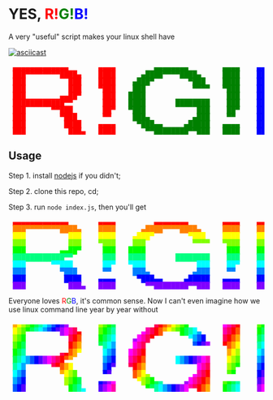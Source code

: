 # YES, <span style="color: red;">R!</span><span style="color: green;">G!</span><span style="color: blue;">B!</span>

A very "useful" script makes your linux shell have

[![asciicast](https://asciinema.org/a/y7KBGw5JE3BDE4gwLc4Z2O1Td.svg)](https://asciinema.org/a/y7KBGw5JE3BDE4gwLc4Z2O1Td)

<pre style="line-height: 1em;">
<span style="color: red;"> ▄▄▄▄▄▄▄▄▄▄▄▄▄       ▄▄▄▄  </span><span style="color: green;">       ▄▄▄▄▄▄▄▄        ▄▄▄▄  </span><span style="color: blue;">  ▄▄▄▄▄▄▄▄▄▄▄       ▄▄▄▄ </span>
<span style="color: red;"> ███▀▀▀▀▀▀▀▀████▄    ████  </span><span style="color: green;">    ▄████▀▀▀▀████▄     ████  </span><span style="color: blue;">  ███▀▀▀▀▀▀▀███▄    ████ </span>
<span style="color: red;"> ███          ███    ████  </span><span style="color: green;">  ▄███▀        ▀███    ████  </span><span style="color: blue;">  ███        ███    ████ </span>
<span style="color: red;"> ███          ███    ▀███  </span><span style="color: green;">  ███           ▀▀▀▀   ▀███  </span><span style="color: blue;">  ███        ███    ▀███ </span>
<span style="color: red;"> ███        ▄▄██▀     ███  </span><span style="color: green;"> ████                   ███  </span><span style="color: blue;">  ███▄▄▄▄▄▄▄██▀      ███ </span>
<span style="color: red;"> ████████████▀▀       ███  </span><span style="color: green;"> ████       ████████    ███  </span><span style="color: blue;">  ███▀▀▀▀▀▀▀███▄     ███ </span>
<span style="color: red;"> ███      ▀▀███       ██▀  </span><span style="color: green;"> ▀███            ███    ██▀  </span><span style="color: blue;">  ███        ▀███    ██▀ </span>
<span style="color: red;"> ███        ▀███      ▀▀   </span><span style="color: green;">  ███▄          ▄███    ▀▀   </span><span style="color: blue;">  ███         ███    ▀▀  </span>
<span style="color: red;"> ███         ████    ▄▄▄▄  </span><span style="color: green;">   ▀███▄▄     ▄█████   ▄▄▄▄  </span><span style="color: blue;">  ███       ▄████   ▄▄▄▄ </span>
<span style="color: red;"> ███          ███▄   ████  </span><span style="color: green;">     ▀▀████████▀▀███   ████  </span><span style="color: blue;">  ████████████▀▀    ████ </span>
</pre>

## Usage

Step 1. install [nodejs](https://nodejs.org/) if you didn't;

Step 2. clone this repo, cd;

Step 3. run `node index.js`, then you'll get

<pre style="line-height: 1em;">
<span style="color: #ff0000;"> ▄▄▄▄▄▄▄▄▄▄▄▄▄       ▄▄▄▄         ▄▄▄▄▄▄▄▄        ▄▄▄▄    ▄▄▄▄▄▄▄▄▄▄▄       ▄▄▄▄ </span>
<span style="color: #ff8000;"> ███▀▀▀▀▀▀▀▀████▄    ████      ▄████▀▀▀▀████▄     ████    ███▀▀▀▀▀▀▀███▄    ████ </span>
<span style="color: #ffff00;"> ███          ███    ████    ▄███▀        ▀███    ████    ███        ███    ████ </span>
<span style="color: #80ff00;"> ███          ███    ▀███    ███           ▀▀▀▀   ▀███    ███        ███    ▀███ </span>
<span style="color: #00ff00;"> ███        ▄▄██▀     ███   ████                   ███    ███▄▄▄▄▄▄▄██▀      ███ </span>
<span style="color: #00ff80;"> ████████████▀▀       ███   ████       ████████    ███    ███▀▀▀▀▀▀▀███▄     ███ </span>
<span style="color: #00ffff;"> ███      ▀▀███       ██▀   ▀███            ███    ██▀    ███        ▀███    ██▀ </span>
<span style="color: #0080ff;"> ███        ▀███      ▀▀     ███▄          ▄███    ▀▀     ███         ███    ▀▀  </span>
<span style="color: #0000ff;"> ███         ████    ▄▄▄▄     ▀███▄▄     ▄█████   ▄▄▄▄    ███       ▄████   ▄▄▄▄ </span>
<span style="color: #8000ff;"> ███          ███▄   ████       ▀▀████████▀▀███   ████    ████████████▀▀    ████ </span>
</pre>

Everyone loves <span style="color: red;">R</span><span style="color: green;">G</span><span style="color: blue;">B</span>, it's common sense. Now I can't even imagine how we use linux command line year by year without

<pre style="line-height: 1em;">
<span style="color: #ff5500;"> </span><span style="color: #ffaa00;">▄</span><span style="color: #ffff00;">▄</span><span style="color: #aaff00;">▄</span><span style="color: #55ff00;">▄</span><span style="color: #00ff00;">▄</span><span style="color: #00ff55;">▄</span><span style="color: #00ffaa;">▄</span><span style="color: #00ffff;">▄</span><span style="color: #00aaff;">▄</span><span style="color: #0055ff;">▄</span><span style="color: #0000ff;">▄</span><span style="color: #5500ff;">▄</span><span style="color: #aa00ff;">▄</span><span style="color: #ff00ff;"> </span><span style="color: #ff00aa;"> </span><span style="color: #ff0055;"> </span><span style="color: #ff0000;"> </span><span style="color: #ff5500;"> </span><span style="color: #ffaa00;"> </span><span style="color: #ffff00;"> </span><span style="color: #aaff00;">▄</span><span style="color: #55ff00;">▄</span><span style="color: #00ff00;">▄</span><span style="color: #00ff55;">▄</span><span style="color: #00ffaa;"> </span><span style="color: #00ffff;"> </span><span style="color: #00aaff;"> </span><span style="color: #0055ff;"> </span><span style="color: #0000ff;"> </span><span style="color: #5500ff;"> </span><span style="color: #aa00ff;"> </span><span style="color: #ff00ff;"> </span><span style="color: #ff00aa;"> </span><span style="color: #ff0055;">▄</span><span style="color: #ff0000;">▄</span><span style="color: #ff5500;">▄</span><span style="color: #ffaa00;">▄</span><span style="color: #ffff00;">▄</span><span style="color: #aaff00;">▄</span><span style="color: #55ff00;">▄</span><span style="color: #00ff00;">▄</span><span style="color: #00ff55;"> </span><span style="color: #00ffaa;"> </span><span style="color: #00ffff;"> </span><span style="color: #00aaff;"> </span><span style="color: #0055ff;"> </span><span style="color: #0000ff;"> </span><span style="color: #5500ff;"> </span><span style="color: #aa00ff;"> </span><span style="color: #ff00ff;">▄</span><span style="color: #ff00aa;">▄</span><span style="color: #ff0055;">▄</span><span style="color: #ff0000;">▄</span><span style="color: #ff5500;"> </span><span style="color: #ffaa00;"> </span><span style="color: #ffff00;"> </span><span style="color: #aaff00;"> </span><span style="color: #55ff00;">▄</span><span style="color: #00ff00;">▄</span><span style="color: #00ff55;">▄</span><span style="color: #00ffaa;">▄</span><span style="color: #00ffff;">▄</span><span style="color: #00aaff;">▄</span><span style="color: #0055ff;">▄</span><span style="color: #0000ff;">▄</span><span style="color: #5500ff;">▄</span><span style="color: #aa00ff;">▄</span><span style="color: #ff00ff;">▄</span><span style="color: #ff00aa;"> </span><span style="color: #ff0055;"> </span><span style="color: #ff0000;"> </span><span style="color: #ff5500;"> </span><span style="color: #ffaa00;"> </span><span style="color: #ffff00;"> </span><span style="color: #aaff00;"> </span><span style="color: #55ff00;">▄</span><span style="color: #00ff00;">▄</span><span style="color: #00ff55;">▄</span><span style="color: #00ffaa;">▄</span><span style="color: #00ffff;"> </span>
<span style="color: #ffaa00;"> </span><span style="color: #ffff00;">█</span><span style="color: #aaff00;">█</span><span style="color: #55ff00;">█</span><span style="color: #00ff00;">▀</span><span style="color: #00ff55;">▀</span><span style="color: #00ffaa;">▀</span><span style="color: #00ffff;">▀</span><span style="color: #00aaff;">▀</span><span style="color: #0055ff;">▀</span><span style="color: #0000ff;">▀</span><span style="color: #5500ff;">▀</span><span style="color: #aa00ff;">█</span><span style="color: #ff00ff;">█</span><span style="color: #ff00aa;">█</span><span style="color: #ff0055;">█</span><span style="color: #ff0000;">▄</span><span style="color: #ff5500;"> </span><span style="color: #ffaa00;"> </span><span style="color: #ffff00;"> </span><span style="color: #aaff00;"> </span><span style="color: #55ff00;">█</span><span style="color: #00ff00;">█</span><span style="color: #00ff55;">█</span><span style="color: #00ffaa;">█</span><span style="color: #00ffff;"> </span><span style="color: #00aaff;"> </span><span style="color: #0055ff;"> </span><span style="color: #0000ff;"> </span><span style="color: #5500ff;"> </span><span style="color: #aa00ff;"> </span><span style="color: #ff00ff;">▄</span><span style="color: #ff00aa;">█</span><span style="color: #ff0055;">█</span><span style="color: #ff0000;">█</span><span style="color: #ff5500;">█</span><span style="color: #ffaa00;">▀</span><span style="color: #ffff00;">▀</span><span style="color: #aaff00;">▀</span><span style="color: #55ff00;">▀</span><span style="color: #00ff00;">█</span><span style="color: #00ff55;">█</span><span style="color: #00ffaa;">█</span><span style="color: #00ffff;">█</span><span style="color: #00aaff;">▄</span><span style="color: #0055ff;"> </span><span style="color: #0000ff;"> </span><span style="color: #5500ff;"> </span><span style="color: #aa00ff;"> </span><span style="color: #ff00ff;"> </span><span style="color: #ff00aa;">█</span><span style="color: #ff0055;">█</span><span style="color: #ff0000;">█</span><span style="color: #ff5500;">█</span><span style="color: #ffaa00;"> </span><span style="color: #ffff00;"> </span><span style="color: #aaff00;"> </span><span style="color: #55ff00;"> </span><span style="color: #00ff00;">█</span><span style="color: #00ff55;">█</span><span style="color: #00ffaa;">█</span><span style="color: #00ffff;">▀</span><span style="color: #00aaff;">▀</span><span style="color: #0055ff;">▀</span><span style="color: #0000ff;">▀</span><span style="color: #5500ff;">▀</span><span style="color: #aa00ff;">▀</span><span style="color: #ff00ff;">▀</span><span style="color: #ff00aa;">█</span><span style="color: #ff0055;">█</span><span style="color: #ff0000;">█</span><span style="color: #ff5500;">▄</span><span style="color: #ffaa00;"> </span><span style="color: #ffff00;"> </span><span style="color: #aaff00;"> </span><span style="color: #55ff00;"> </span><span style="color: #00ff00;">█</span><span style="color: #00ff55;">█</span><span style="color: #00ffaa;">█</span><span style="color: #00ffff;">█</span><span style="color: #00aaff;"> </span>
<span style="color: #ffff00;"> </span><span style="color: #aaff00;">█</span><span style="color: #55ff00;">█</span><span style="color: #00ff00;">█</span><span style="color: #00ff55;"> </span><span style="color: #00ffaa;"> </span><span style="color: #00ffff;"> </span><span style="color: #00aaff;"> </span><span style="color: #0055ff;"> </span><span style="color: #0000ff;"> </span><span style="color: #5500ff;"> </span><span style="color: #aa00ff;"> </span><span style="color: #ff00ff;"> </span><span style="color: #ff00aa;"> </span><span style="color: #ff0055;">█</span><span style="color: #ff0000;">█</span><span style="color: #ff5500;">█</span><span style="color: #ffaa00;"> </span><span style="color: #ffff00;"> </span><span style="color: #aaff00;"> </span><span style="color: #55ff00;"> </span><span style="color: #00ff00;">█</span><span style="color: #00ff55;">█</span><span style="color: #00ffaa;">█</span><span style="color: #00ffff;">█</span><span style="color: #00aaff;"> </span><span style="color: #0055ff;"> </span><span style="color: #0000ff;"> </span><span style="color: #5500ff;"> </span><span style="color: #aa00ff;">▄</span><span style="color: #ff00ff;">█</span><span style="color: #ff00aa;">█</span><span style="color: #ff0055;">█</span><span style="color: #ff0000;">▀</span><span style="color: #ff5500;"> </span><span style="color: #ffaa00;"> </span><span style="color: #ffff00;"> </span><span style="color: #aaff00;"> </span><span style="color: #55ff00;"> </span><span style="color: #00ff00;"> </span><span style="color: #00ff55;"> </span><span style="color: #00ffaa;"> </span><span style="color: #00ffff;">▀</span><span style="color: #00aaff;">█</span><span style="color: #0055ff;">█</span><span style="color: #0000ff;">█</span><span style="color: #5500ff;"> </span><span style="color: #aa00ff;"> </span><span style="color: #ff00ff;"> </span><span style="color: #ff00aa;"> </span><span style="color: #ff0055;">█</span><span style="color: #ff0000;">█</span><span style="color: #ff5500;">█</span><span style="color: #ffaa00;">█</span><span style="color: #ffff00;"> </span><span style="color: #aaff00;"> </span><span style="color: #55ff00;"> </span><span style="color: #00ff00;"> </span><span style="color: #00ff55;">█</span><span style="color: #00ffaa;">█</span><span style="color: #00ffff;">█</span><span style="color: #00aaff;"> </span><span style="color: #0055ff;"> </span><span style="color: #0000ff;"> </span><span style="color: #5500ff;"> </span><span style="color: #aa00ff;"> </span><span style="color: #ff00ff;"> </span><span style="color: #ff00aa;"> </span><span style="color: #ff0055;"> </span><span style="color: #ff0000;">█</span><span style="color: #ff5500;">█</span><span style="color: #ffaa00;">█</span><span style="color: #ffff00;"> </span><span style="color: #aaff00;"> </span><span style="color: #55ff00;"> </span><span style="color: #00ff00;"> </span><span style="color: #00ff55;">█</span><span style="color: #00ffaa;">█</span><span style="color: #00ffff;">█</span><span style="color: #00aaff;">█</span><span style="color: #0055ff;"> </span>
<span style="color: #aaff00;"> </span><span style="color: #55ff00;">█</span><span style="color: #00ff00;">█</span><span style="color: #00ff55;">█</span><span style="color: #00ffaa;"> </span><span style="color: #00ffff;"> </span><span style="color: #00aaff;"> </span><span style="color: #0055ff;"> </span><span style="color: #0000ff;"> </span><span style="color: #5500ff;"> </span><span style="color: #aa00ff;"> </span><span style="color: #ff00ff;"> </span><span style="color: #ff00aa;"> </span><span style="color: #ff0055;"> </span><span style="color: #ff0000;">█</span><span style="color: #ff5500;">█</span><span style="color: #ffaa00;">█</span><span style="color: #ffff00;"> </span><span style="color: #aaff00;"> </span><span style="color: #55ff00;"> </span><span style="color: #00ff00;"> </span><span style="color: #00ff55;">▀</span><span style="color: #00ffaa;">█</span><span style="color: #00ffff;">█</span><span style="color: #00aaff;">█</span><span style="color: #0055ff;"> </span><span style="color: #0000ff;"> </span><span style="color: #5500ff;"> </span><span style="color: #aa00ff;"> </span><span style="color: #ff00ff;">█</span><span style="color: #ff00aa;">█</span><span style="color: #ff0055;">█</span><span style="color: #ff0000;"> </span><span style="color: #ff5500;"> </span><span style="color: #ffaa00;"> </span><span style="color: #ffff00;"> </span><span style="color: #aaff00;"> </span><span style="color: #55ff00;"> </span><span style="color: #00ff00;"> </span><span style="color: #00ff55;"> </span><span style="color: #00ffaa;"> </span><span style="color: #00ffff;"> </span><span style="color: #00aaff;"> </span><span style="color: #0055ff;">▀</span><span style="color: #0000ff;">▀</span><span style="color: #5500ff;">▀</span><span style="color: #aa00ff;">▀</span><span style="color: #ff00ff;"> </span><span style="color: #ff00aa;"> </span><span style="color: #ff0055;"> </span><span style="color: #ff0000;">▀</span><span style="color: #ff5500;">█</span><span style="color: #ffaa00;">█</span><span style="color: #ffff00;">█</span><span style="color: #aaff00;"> </span><span style="color: #55ff00;"> </span><span style="color: #00ff00;"> </span><span style="color: #00ff55;"> </span><span style="color: #00ffaa;">█</span><span style="color: #00ffff;">█</span><span style="color: #00aaff;">█</span><span style="color: #0055ff;"> </span><span style="color: #0000ff;"> </span><span style="color: #5500ff;"> </span><span style="color: #aa00ff;"> </span><span style="color: #ff00ff;"> </span><span style="color: #ff00aa;"> </span><span style="color: #ff0055;"> </span><span style="color: #ff0000;"> </span><span style="color: #ff5500;">█</span><span style="color: #ffaa00;">█</span><span style="color: #ffff00;">█</span><span style="color: #aaff00;"> </span><span style="color: #55ff00;"> </span><span style="color: #00ff00;"> </span><span style="color: #00ff55;"> </span><span style="color: #00ffaa;">▀</span><span style="color: #00ffff;">█</span><span style="color: #00aaff;">█</span><span style="color: #0055ff;">█</span><span style="color: #0000ff;"> </span>
<span style="color: #55ff00;"> </span><span style="color: #00ff00;">█</span><span style="color: #00ff55;">█</span><span style="color: #00ffaa;">█</span><span style="color: #00ffff;"> </span><span style="color: #00aaff;"> </span><span style="color: #0055ff;"> </span><span style="color: #0000ff;"> </span><span style="color: #5500ff;"> </span><span style="color: #aa00ff;"> </span><span style="color: #ff00ff;"> </span><span style="color: #ff00aa;"> </span><span style="color: #ff0055;">▄</span><span style="color: #ff0000;">▄</span><span style="color: #ff5500;">█</span><span style="color: #ffaa00;">█</span><span style="color: #ffff00;">▀</span><span style="color: #aaff00;"> </span><span style="color: #55ff00;"> </span><span style="color: #00ff00;"> </span><span style="color: #00ff55;"> </span><span style="color: #00ffaa;"> </span><span style="color: #00ffff;">█</span><span style="color: #00aaff;">█</span><span style="color: #0055ff;">█</span><span style="color: #0000ff;"> </span><span style="color: #5500ff;"> </span><span style="color: #aa00ff;"> </span><span style="color: #ff00ff;">█</span><span style="color: #ff00aa;">█</span><span style="color: #ff0055;">█</span><span style="color: #ff0000;">█</span><span style="color: #ff5500;"> </span><span style="color: #ffaa00;"> </span><span style="color: #ffff00;"> </span><span style="color: #aaff00;"> </span><span style="color: #55ff00;"> </span><span style="color: #00ff00;"> </span><span style="color: #00ff55;"> </span><span style="color: #00ffaa;"> </span><span style="color: #00ffff;"> </span><span style="color: #00aaff;"> </span><span style="color: #0055ff;"> </span><span style="color: #0000ff;"> </span><span style="color: #5500ff;"> </span><span style="color: #aa00ff;"> </span><span style="color: #ff00ff;"> </span><span style="color: #ff00aa;"> </span><span style="color: #ff0055;"> </span><span style="color: #ff0000;"> </span><span style="color: #ff5500;"> </span><span style="color: #ffaa00;">█</span><span style="color: #ffff00;">█</span><span style="color: #aaff00;">█</span><span style="color: #55ff00;"> </span><span style="color: #00ff00;"> </span><span style="color: #00ff55;"> </span><span style="color: #00ffaa;"> </span><span style="color: #00ffff;">█</span><span style="color: #00aaff;">█</span><span style="color: #0055ff;">█</span><span style="color: #0000ff;">▄</span><span style="color: #5500ff;">▄</span><span style="color: #aa00ff;">▄</span><span style="color: #ff00ff;">▄</span><span style="color: #ff00aa;">▄</span><span style="color: #ff0055;">▄</span><span style="color: #ff0000;">▄</span><span style="color: #ff5500;">█</span><span style="color: #ffaa00;">█</span><span style="color: #ffff00;">▀</span><span style="color: #aaff00;"> </span><span style="color: #55ff00;"> </span><span style="color: #00ff00;"> </span><span style="color: #00ff55;"> </span><span style="color: #00ffaa;"> </span><span style="color: #00ffff;"> </span><span style="color: #00aaff;">█</span><span style="color: #0055ff;">█</span><span style="color: #0000ff;">█</span><span style="color: #5500ff;"> </span>
<span style="color: #00ff00;"> </span><span style="color: #00ff55;">█</span><span style="color: #00ffaa;">█</span><span style="color: #00ffff;">█</span><span style="color: #00aaff;">█</span><span style="color: #0055ff;">█</span><span style="color: #0000ff;">█</span><span style="color: #5500ff;">█</span><span style="color: #aa00ff;">█</span><span style="color: #ff00ff;">█</span><span style="color: #ff00aa;">█</span><span style="color: #ff0055;">█</span><span style="color: #ff0000;">█</span><span style="color: #ff5500;">▀</span><span style="color: #ffaa00;">▀</span><span style="color: #ffff00;"> </span><span style="color: #aaff00;"> </span><span style="color: #55ff00;"> </span><span style="color: #00ff00;"> </span><span style="color: #00ff55;"> </span><span style="color: #00ffaa;"> </span><span style="color: #00ffff;"> </span><span style="color: #00aaff;">█</span><span style="color: #0055ff;">█</span><span style="color: #0000ff;">█</span><span style="color: #5500ff;"> </span><span style="color: #aa00ff;"> </span><span style="color: #ff00ff;"> </span><span style="color: #ff00aa;">█</span><span style="color: #ff0055;">█</span><span style="color: #ff0000;">█</span><span style="color: #ff5500;">█</span><span style="color: #ffaa00;"> </span><span style="color: #ffff00;"> </span><span style="color: #aaff00;"> </span><span style="color: #55ff00;"> </span><span style="color: #00ff00;"> </span><span style="color: #00ff55;"> </span><span style="color: #00ffaa;"> </span><span style="color: #00ffff;">█</span><span style="color: #00aaff;">█</span><span style="color: #0055ff;">█</span><span style="color: #0000ff;">█</span><span style="color: #5500ff;">█</span><span style="color: #aa00ff;">█</span><span style="color: #ff00ff;">█</span><span style="color: #ff00aa;">█</span><span style="color: #ff0055;"> </span><span style="color: #ff0000;"> </span><span style="color: #ff5500;"> </span><span style="color: #ffaa00;"> </span><span style="color: #ffff00;">█</span><span style="color: #aaff00;">█</span><span style="color: #55ff00;">█</span><span style="color: #00ff00;"> </span><span style="color: #00ff55;"> </span><span style="color: #00ffaa;"> </span><span style="color: #00ffff;"> </span><span style="color: #00aaff;">█</span><span style="color: #0055ff;">█</span><span style="color: #0000ff;">█</span><span style="color: #5500ff;">▀</span><span style="color: #aa00ff;">▀</span><span style="color: #ff00ff;">▀</span><span style="color: #ff00aa;">▀</span><span style="color: #ff0055;">▀</span><span style="color: #ff0000;">▀</span><span style="color: #ff5500;">▀</span><span style="color: #ffaa00;">█</span><span style="color: #ffff00;">█</span><span style="color: #aaff00;">█</span><span style="color: #55ff00;">▄</span><span style="color: #00ff00;"> </span><span style="color: #00ff55;"> </span><span style="color: #00ffaa;"> </span><span style="color: #00ffff;"> </span><span style="color: #00aaff;"> </span><span style="color: #0055ff;">█</span><span style="color: #0000ff;">█</span><span style="color: #5500ff;">█</span><span style="color: #aa00ff;"> </span>
<span style="color: #00ff55;"> </span><span style="color: #00ffaa;">█</span><span style="color: #00ffff;">█</span><span style="color: #00aaff;">█</span><span style="color: #0055ff;"> </span><span style="color: #0000ff;"> </span><span style="color: #5500ff;"> </span><span style="color: #aa00ff;"> </span><span style="color: #ff00ff;"> </span><span style="color: #ff00aa;"> </span><span style="color: #ff0055;">▀</span><span style="color: #ff0000;">▀</span><span style="color: #ff5500;">█</span><span style="color: #ffaa00;">█</span><span style="color: #ffff00;">█</span><span style="color: #aaff00;"> </span><span style="color: #55ff00;"> </span><span style="color: #00ff00;"> </span><span style="color: #00ff55;"> </span><span style="color: #00ffaa;"> </span><span style="color: #00ffff;"> </span><span style="color: #00aaff;"> </span><span style="color: #0055ff;">█</span><span style="color: #0000ff;">█</span><span style="color: #5500ff;">▀</span><span style="color: #aa00ff;"> </span><span style="color: #ff00ff;"> </span><span style="color: #ff00aa;"> </span><span style="color: #ff0055;">▀</span><span style="color: #ff0000;">█</span><span style="color: #ff5500;">█</span><span style="color: #ffaa00;">█</span><span style="color: #ffff00;"> </span><span style="color: #aaff00;"> </span><span style="color: #55ff00;"> </span><span style="color: #00ff00;"> </span><span style="color: #00ff55;"> </span><span style="color: #00ffaa;"> </span><span style="color: #00ffff;"> </span><span style="color: #00aaff;"> </span><span style="color: #0055ff;"> </span><span style="color: #0000ff;"> </span><span style="color: #5500ff;"> </span><span style="color: #aa00ff;"> </span><span style="color: #ff00ff;">█</span><span style="color: #ff00aa;">█</span><span style="color: #ff0055;">█</span><span style="color: #ff0000;"> </span><span style="color: #ff5500;"> </span><span style="color: #ffaa00;"> </span><span style="color: #ffff00;"> </span><span style="color: #aaff00;">█</span><span style="color: #55ff00;">█</span><span style="color: #00ff00;">▀</span><span style="color: #00ff55;"> </span><span style="color: #00ffaa;"> </span><span style="color: #00ffff;"> </span><span style="color: #00aaff;"> </span><span style="color: #0055ff;">█</span><span style="color: #0000ff;">█</span><span style="color: #5500ff;">█</span><span style="color: #aa00ff;"> </span><span style="color: #ff00ff;"> </span><span style="color: #ff00aa;"> </span><span style="color: #ff0055;"> </span><span style="color: #ff0000;"> </span><span style="color: #ff5500;"> </span><span style="color: #ffaa00;"> </span><span style="color: #ffff00;"> </span><span style="color: #aaff00;">▀</span><span style="color: #55ff00;">█</span><span style="color: #00ff00;">█</span><span style="color: #00ff55;">█</span><span style="color: #00ffaa;"> </span><span style="color: #00ffff;"> </span><span style="color: #00aaff;"> </span><span style="color: #0055ff;"> </span><span style="color: #0000ff;">█</span><span style="color: #5500ff;">█</span><span style="color: #aa00ff;">▀</span><span style="color: #ff00ff;"> </span>
<span style="color: #00ffaa;"> </span><span style="color: #00ffff;">█</span><span style="color: #00aaff;">█</span><span style="color: #0055ff;">█</span><span style="color: #0000ff;"> </span><span style="color: #5500ff;"> </span><span style="color: #aa00ff;"> </span><span style="color: #ff00ff;"> </span><span style="color: #ff00aa;"> </span><span style="color: #ff0055;"> </span><span style="color: #ff0000;"> </span><span style="color: #ff5500;"> </span><span style="color: #ffaa00;">▀</span><span style="color: #ffff00;">█</span><span style="color: #aaff00;">█</span><span style="color: #55ff00;">█</span><span style="color: #00ff00;"> </span><span style="color: #00ff55;"> </span><span style="color: #00ffaa;"> </span><span style="color: #00ffff;"> </span><span style="color: #00aaff;"> </span><span style="color: #0055ff;"> </span><span style="color: #0000ff;">▀</span><span style="color: #5500ff;">▀</span><span style="color: #aa00ff;"> </span><span style="color: #ff00ff;"> </span><span style="color: #ff00aa;"> </span><span style="color: #ff0055;"> </span><span style="color: #ff0000;"> </span><span style="color: #ff5500;">█</span><span style="color: #ffaa00;">█</span><span style="color: #ffff00;">█</span><span style="color: #aaff00;">▄</span><span style="color: #55ff00;"> </span><span style="color: #00ff00;"> </span><span style="color: #00ff55;"> </span><span style="color: #00ffaa;"> </span><span style="color: #00ffff;"> </span><span style="color: #00aaff;"> </span><span style="color: #0055ff;"> </span><span style="color: #0000ff;"> </span><span style="color: #5500ff;"> </span><span style="color: #aa00ff;"> </span><span style="color: #ff00ff;">▄</span><span style="color: #ff00aa;">█</span><span style="color: #ff0055;">█</span><span style="color: #ff0000;">█</span><span style="color: #ff5500;"> </span><span style="color: #ffaa00;"> </span><span style="color: #ffff00;"> </span><span style="color: #aaff00;"> </span><span style="color: #55ff00;">▀</span><span style="color: #00ff00;">▀</span><span style="color: #00ff55;"> </span><span style="color: #00ffaa;"> </span><span style="color: #00ffff;"> </span><span style="color: #00aaff;"> </span><span style="color: #0055ff;"> </span><span style="color: #0000ff;">█</span><span style="color: #5500ff;">█</span><span style="color: #aa00ff;">█</span><span style="color: #ff00ff;"> </span><span style="color: #ff00aa;"> </span><span style="color: #ff0055;"> </span><span style="color: #ff0000;"> </span><span style="color: #ff5500;"> </span><span style="color: #ffaa00;"> </span><span style="color: #ffff00;"> </span><span style="color: #aaff00;"> </span><span style="color: #55ff00;"> </span><span style="color: #00ff00;">█</span><span style="color: #00ff55;">█</span><span style="color: #00ffaa;">█</span><span style="color: #00ffff;"> </span><span style="color: #00aaff;"> </span><span style="color: #0055ff;"> </span><span style="color: #0000ff;"> </span><span style="color: #5500ff;">▀</span><span style="color: #aa00ff;">▀</span><span style="color: #ff00ff;"> </span><span style="color: #ff00aa;"> </span>
<span style="color: #00ffff;"> </span><span style="color: #00aaff;">█</span><span style="color: #0055ff;">█</span><span style="color: #0000ff;">█</span><span style="color: #5500ff;"> </span><span style="color: #aa00ff;"> </span><span style="color: #ff00ff;"> </span><span style="color: #ff00aa;"> </span><span style="color: #ff0055;"> </span><span style="color: #ff0000;"> </span><span style="color: #ff5500;"> </span><span style="color: #ffaa00;"> </span><span style="color: #ffff00;"> </span><span style="color: #aaff00;">█</span><span style="color: #55ff00;">█</span><span style="color: #00ff00;">█</span><span style="color: #00ff55;">█</span><span style="color: #00ffaa;"> </span><span style="color: #00ffff;"> </span><span style="color: #00aaff;"> </span><span style="color: #0055ff;"> </span><span style="color: #0000ff;">▄</span><span style="color: #5500ff;">▄</span><span style="color: #aa00ff;">▄</span><span style="color: #ff00ff;">▄</span><span style="color: #ff00aa;"> </span><span style="color: #ff0055;"> </span><span style="color: #ff0000;"> </span><span style="color: #ff5500;"> </span><span style="color: #ffaa00;"> </span><span style="color: #ffff00;">▀</span><span style="color: #aaff00;">█</span><span style="color: #55ff00;">█</span><span style="color: #00ff00;">█</span><span style="color: #00ff55;">▄</span><span style="color: #00ffaa;">▄</span><span style="color: #00ffff;"> </span><span style="color: #00aaff;"> </span><span style="color: #0055ff;"> </span><span style="color: #0000ff;"> </span><span style="color: #5500ff;"> </span><span style="color: #aa00ff;">▄</span><span style="color: #ff00ff;">█</span><span style="color: #ff00aa;">█</span><span style="color: #ff0055;">█</span><span style="color: #ff0000;">█</span><span style="color: #ff5500;">█</span><span style="color: #ffaa00;"> </span><span style="color: #ffff00;"> </span><span style="color: #aaff00;"> </span><span style="color: #55ff00;">▄</span><span style="color: #00ff00;">▄</span><span style="color: #00ff55;">▄</span><span style="color: #00ffaa;">▄</span><span style="color: #00ffff;"> </span><span style="color: #00aaff;"> </span><span style="color: #0055ff;"> </span><span style="color: #0000ff;"> </span><span style="color: #5500ff;">█</span><span style="color: #aa00ff;">█</span><span style="color: #ff00ff;">█</span><span style="color: #ff00aa;"> </span><span style="color: #ff0055;"> </span><span style="color: #ff0000;"> </span><span style="color: #ff5500;"> </span><span style="color: #ffaa00;"> </span><span style="color: #ffff00;"> </span><span style="color: #aaff00;"> </span><span style="color: #55ff00;">▄</span><span style="color: #00ff00;">█</span><span style="color: #00ff55;">█</span><span style="color: #00ffaa;">█</span><span style="color: #00ffff;">█</span><span style="color: #00aaff;"> </span><span style="color: #0055ff;"> </span><span style="color: #0000ff;"> </span><span style="color: #5500ff;">▄</span><span style="color: #aa00ff;">▄</span><span style="color: #ff00ff;">▄</span><span style="color: #ff00aa;">▄</span><span style="color: #ff0055;"> </span>
<span style="color: #00aaff;"> </span><span style="color: #0055ff;">█</span><span style="color: #0000ff;">█</span><span style="color: #5500ff;">█</span><span style="color: #aa00ff;"> </span><span style="color: #ff00ff;"> </span><span style="color: #ff00aa;"> </span><span style="color: #ff0055;"> </span><span style="color: #ff0000;"> </span><span style="color: #ff5500;"> </span><span style="color: #ffaa00;"> </span><span style="color: #ffff00;"> </span><span style="color: #aaff00;"> </span><span style="color: #55ff00;"> </span><span style="color: #00ff00;">█</span><span style="color: #00ff55;">█</span><span style="color: #00ffaa;">█</span><span style="color: #00ffff;">▄</span><span style="color: #00aaff;"> </span><span style="color: #0055ff;"> </span><span style="color: #0000ff;"> </span><span style="color: #5500ff;">█</span><span style="color: #aa00ff;">█</span><span style="color: #ff00ff;">█</span><span style="color: #ff00aa;">█</span><span style="color: #ff0055;"> </span><span style="color: #ff0000;"> </span><span style="color: #ff5500;"> </span><span style="color: #ffaa00;"> </span><span style="color: #ffff00;"> </span><span style="color: #aaff00;"> </span><span style="color: #55ff00;"> </span><span style="color: #00ff00;">▀</span><span style="color: #00ff55;">▀</span><span style="color: #00ffaa;">█</span><span style="color: #00ffff;">█</span><span style="color: #00aaff;">█</span><span style="color: #0055ff;">█</span><span style="color: #0000ff;">█</span><span style="color: #5500ff;">█</span><span style="color: #aa00ff;">█</span><span style="color: #ff00ff;">█</span><span style="color: #ff00aa;">▀</span><span style="color: #ff0055;">▀</span><span style="color: #ff0000;">█</span><span style="color: #ff5500;">█</span><span style="color: #ffaa00;">█</span><span style="color: #ffff00;"> </span><span style="color: #aaff00;"> </span><span style="color: #55ff00;"> </span><span style="color: #00ff00;">█</span><span style="color: #00ff55;">█</span><span style="color: #00ffaa;">█</span><span style="color: #00ffff;">█</span><span style="color: #00aaff;"> </span><span style="color: #0055ff;"> </span><span style="color: #0000ff;"> </span><span style="color: #5500ff;"> </span><span style="color: #aa00ff;">█</span><span style="color: #ff00ff;">█</span><span style="color: #ff00aa;">█</span><span style="color: #ff0055;">█</span><span style="color: #ff0000;">█</span><span style="color: #ff5500;">█</span><span style="color: #ffaa00;">█</span><span style="color: #ffff00;">█</span><span style="color: #aaff00;">█</span><span style="color: #55ff00;">█</span><span style="color: #00ff00;">█</span><span style="color: #00ff55;">█</span><span style="color: #00ffaa;">▀</span><span style="color: #00ffff;">▀</span><span style="color: #00aaff;"> </span><span style="color: #0055ff;"> </span><span style="color: #0000ff;"> </span><span style="color: #5500ff;"> </span><span style="color: #aa00ff;">█</span><span style="color: #ff00ff;">█</span><span style="color: #ff00aa;">█</span><span style="color: #ff0055;">█</span><span style="color: #ff0000;"> </span>
</pre>
